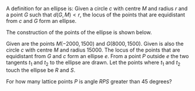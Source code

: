A definition for an ellipse is:
Given a circle $c$ with centre $M$ and radius $r$ and a point $G$ such that $d(G,M) \lt r$, the locus of the points that are equidistant from $c$ and $G$ form an ellipse.

The construction of the points of the ellipse is shown below.




Given are the points $M(-2000,1500)$ and $G(8000,1500)$. 
Given is also the circle $c$ with centre $M$ and radius $15000$.
The locus of the points that are equidistant from $G$ and $c$ form an ellipse $e$.
From a point $P$ outside $e$ the two tangents $t_1$ and $t_2$ to the ellipse are drawn.
Let the points where $t_1$ and $t_2$ touch the ellipse be $R$ and $S$.




For how many lattice points $P$ is angle $RPS$ greater than $45$ degrees?